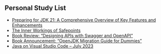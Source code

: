 ## Personal Study List
<!-- BLOG-POST-LIST:START -->
- [Preparing for JDK 21: A Comprehensive Overview of Key Features and Enhancements](https://foojay.io/today/preparing-for-jdk-21-a-comprehensive-overview-of-key-features-and-enhancements/)
- [The Inner Workings of Safepoints](https://foojay.io/today/the-inner-workings-of-safepoints/)
- [Book Review: “Designing APIs with Swagger and OpenAPI”](https://foojay.io/today/book-review-designing-apis-with-swagger-and-openapi/)
- [Book Announcement: “OpenJDK Migration Guide for Dummies”](https://foojay.io/today/book-announcement-openjdk-migration-guide-for-dummies/)
- [Java on Visual Studio Code – July 2023](https://foojay.io/today/java-on-visual-studio-code-july-2023/)
<!-- BLOG-POST-LIST:END -->  

